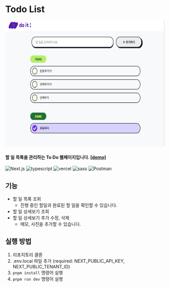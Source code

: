 # Todo List
<img src="public/example.png" style="height:400px;">

<h4>할 일 목록을 관리하는 To Do 웹페이지입니다. <a href="https://next-todo-seven-theta.vercel.app" target="_blank">[demo]</a></h4>


![Next.js](https://img.shields.io/badge/Next.js-000000?style=flat-square&logo=Next.js&logoColor=white)
![typescript](https://img.shields.io/badge/Typescript-3178C6?style=flat-square&logo=Typescript&logoColor=white)
![vercel](https://img.shields.io/badge/Vercel-000000?style=flat-square&logo=Vercel&logoColor=white)
![sass](https://img.shields.io/badge/Sass-CC6699?style=flat-square&logo=Sass&logoColor=white)
![Postman](https://img.shields.io/badge/Postman-FF6C37?style=flat-square&logo=Postman&logoColor=white)

## 기능

- 할 일 목록 조회
    - 진행 중인 할일과 완료된 할 일을 확인할 수 있습니다.
- 할 일 상세보기 조회
- 할 일 상세보기 추가 수정, 삭제
    - 메모, 사진을 추가할 수 있습니다.

## 실행 방법

1. 리포지토리 클론
2. .env.local 파일 추가 (required: NEXT_PUBLIC_API_KEY, NEXT_PUBLIC_TENANT_ID)
3. `pnpm install` 명령어 실행
4. `pnpm run dev` 명령어 실행